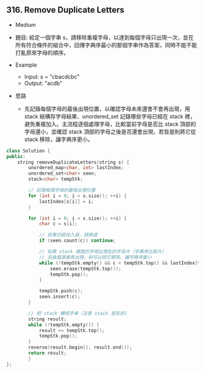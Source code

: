 ## 316. Remove Duplicate Letters

- Medium
- 題目: 給定一個字串 s，請移除重複字母，以達到每個字母只出現一次，並在所有符合條件的組合中，回傳字典序最小的那個字串作為答案，同時不能不能打亂原來字母的順序。

- Example
    - Input: s = "cbacdcbc"
    - Output: "acdb"

- 思路
    - 先記錄每個字母的最後出現位置，以確認字母未來還會不會再出現，用 stack 結構存字母結果、unordered_set 記錄哪些字母已經在 stack 裡，避免重複加入。主流程逐個處理字母，比較當前字母是否比 stack 頂部的字母還小，並確認 stack  頂部的字母之後是否還會出現，若皆是則將它從 stack 移除，讓字典序更小。

```cpp
class Solution {
public:
    string removeDuplicateLetters(string s) {
        unordered_map<char, int> lastIndex;
        unordered_set<char> seen;
        stack<char> tempStk;

        // 記錄每個字母的最後出現位置
        for (int i = 0; i < s.size(); ++i) {
            lastIndex[s[i]] = i;
        }

        for (int i = 0; i < s.size(); ++i) {
            char c = s[i];

            // 如果已經加入過，就跳過
            if (seen.count(c)) continue;

            // 如果 stack 裡面的字母比現在的字母大（字典序比較大）
            // 且後面還會再出現，則可以把它移除，讓字典序變小
            while (!tempStk.empty() && c < tempStk.top() && lastIndex[tempStk.top()] > i) { // c < tempStk.top() 可以直接比較字典序(ASCII)
                seen.erase(tempStk.top());
                tempStk.pop();
            }

            tempStk.push(c);
            seen.insert(c);
        }

        // 把 stack 轉成字串（注意 stack 是反的）
        string result;
        while (!tempStk.empty()) {
            result += tempStk.top();
            tempStk.pop();
        }
        reverse(result.begin(), result.end());
        return result;
        }
};
```
